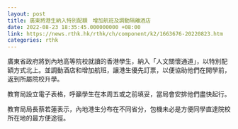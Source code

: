 ```yaml
---
layout: post
title: 廣東將港生納入特別配額　增加航班及調動隔離酒店
date: 2022-08-23 18:35:45.000000000 +08:00
link: https://news.rthk.hk/rthk/ch/component/k2/1663676-20220823.htm
categories: rthk
---
```


廣東省政府將到內地高等院校就讀的香港學生，納入「人文關懷通道」，以特別配額方式北上。並調動酒店和增加航班，讓港生優先訂票，以便協助他們在開學前，返到所屬院校升學。

教育局設立電子表格，呼籲學生在本周五或之前填妥，當局會安排他們盡快起行。

教育局局長蔡若蓮表示，內地港生分布在不同省分，包機未必是方便同學直達院校所在地的最方便途徑。

